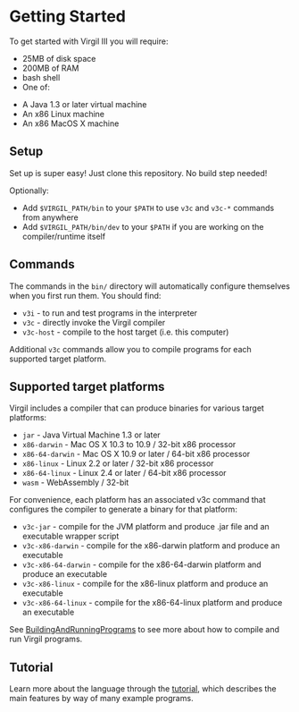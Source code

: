 # Getting Started #

To get started with Virgil III you will require:

  * 25MB of disk space
  * 200MB of RAM
  * bash shell
  * One of:
   - A Java 1.3 or later virtual machine
   - An x86 Linux machine
   - An x86 MacOS X machine

## Setup ##

Set up is super easy! Just clone this repository. No build step needed!

Optionally:

  * Add `$VIRGIL_PATH/bin` to your `$PATH` to use `v3c` and `v3c-*` commands from anywhere 
  * Add `$VIRGIL_PATH/bin/dev` to your `$PATH` if you are working on the compiler/runtime itself

## Commands ##

The commands in the `bin/` directory will automatically configure themselves when you first run them. You should find:

  * `v3i` - to run and test programs in the interpreter
  * `v3c` - directly invoke the Virgil compiler
  * `v3c-host` - compile to the host target (i.e. this computer)

Additional `v3c` commands allow you to compile programs for each supported target platform.

## Supported target platforms ##

Virgil includes a compiler that can produce binaries for various target platforms:

  * `jar` - Java Virtual Machine 1.3 or later
  * `x86-darwin` - Mac OS X 10.3 to 10.9 / 32-bit x86 processor
  * `x86-64-darwin` - Mac OS X 10.9 or later / 64-bit x86 processor
  * `x86-linux` - Linux 2.2 or later / 32-bit x86 processor
  * `x86-64-linux` - Linux 2.4 or later / 64-bit x86 processor
  * `wasm` - WebAssembly / 32-bit

For convenience, each platform has an associated v3c command that configures the compiler to generate a binary for that platform:

  * `v3c-jar` - compile for the JVM platform and produce .jar file and an executable wrapper script
  * `v3c-x86-darwin` - compile for the x86-darwin platform and produce an executable
  * `v3c-x86-64-darwin` - compile for the x86-64-darwin platform and produce an executable
  * `v3c-x86-linux` - compile for the x86-linux platform and produce an executable
  * `v3c-x86-64-linux` - compile for the x86-64-linux platform and produce an executable

See [BuildingAndRunningPrograms](BuildingAndRunningPrograms.md) to see more about how to compile and run Virgil programs.

## Tutorial ##

Learn more about the language through the [tutorial](Tutorial.md), which describes the main features by way of many example programs.
